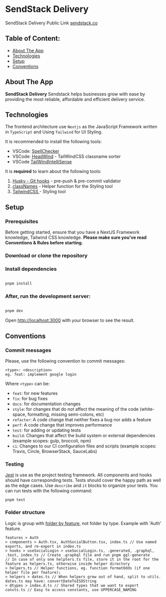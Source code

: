 # SendStack Delivery

SendStack Delivery Public Link [sendstack.co](https://SendStackDelivery.co)

## Table of Content:

- [About The App](#about-the-app)
- [Technologies](#technologies)
- [Setup](#setup)
- [Conventions](#conventions-&-rules)

## About The App

**SendStack Delivery** Sendstack helps businesses grow with ease by providing the most reliable, affordable and efficient delivery service.

## Technologies

The frontend architecture use `Nextjs` as the JavaScript Framework written in `TypeScript` and Using `Tailwind` for UI Styling.

It is recommended to install the following tools:

- VSCode: [SpellChecker](https://marketplace.visualstudio.com/items?itemName=streetsidesoftware.code-spell-checker)
- VSCode: [HeadWind](https://marketplace.visualstudio.com/items?itemName=heybourn.headwind) - TailWindCSS classname sorter
- VSCode [TailWindIntelliSense](https://marketplace.visualstudio.com/items?itemName=bradlc.vscode-tailwindcss)

It is **required** to learn about the following tools:

1. [Husky - Git hooks](https://typicode.github.io/husky/#/) - pre-push & pre-commit validator
2. [classNames](https://github.com/JedWatson/classnames) - Helper function for the Styling tool
3. [TailwindCSS ](https://tailwindcss.com/) - Styling tool

## Setup

### Prerequisites

Before getting started, ensure that you have a NextJS Framework knowledge, Tailwind CSS knowledge. **Please make sure you've read Conventions & Rules before starting.**

### Download or clone the repository

### Install dependencies

```bash

pnpm install
```

### After, run the development server:

```bash

pnpm dev
```

Open [http://localhost:3000](http://localhost:3000) with your browser to see the result.

## Conventions

### Commit messages

Please, use the following convention to commit messages:

    <type>: <description>
    eg. feat: implement google login

Where `<type>` can be:

- `feat`: for new features
- `fix`: for bug fixes
- `docs`: for documentation changes
- `style`: for changes that do not affect the meaning of the code (white-space, formatting, missing semi-colons, etc)
- `refactor`: A code change that neither fixes a bug nor adds a feature
- `perf`: A code change that improves performance
- `test`: for adding or updating tests
- `build`: Changes that affect the build system or external dependencies (example scopes: gulp, broccoli, npm)
- `ci`: Changes to our CI configuration files and scripts (example scopes: Travis, Circle, BrowserStack, SauceLabs)

### Testing

[Jest](https://jestjs.io/) is use as the project testing framework. All components and hooks should have corresponding tests. Tests should cover the happy path as well as the edge cases. Use `describe` and `it` blocks to organize your tests. You can run tests with the following command:

    pnpm test

### Folder structure

Logic is group with [folder by feature](https://softwareengineering.stackexchange.com/questions/338597/folder-by-type-or-folder-by-feature), not folder by type.
Example with 'Auth' feature.

```
features > Auth
> components > Auth.tsx, AuthSocialButton.tsx, index.ts // Use named exports, and re-export in index.ts
> hooks > useSocialLogin > useSocialLogin.ts, .generated, .graphql, .test, index.ts // Create .graphql file and run pnpm gql-generate
// In case of only one helpters.ts file, store it in the root for the feature as helpers.ts, otherwise inside helper directory
> helpers.ts // Helper functions, eg. function formatOdds (if one helper file per feature);
> helpers > dates.ts // When helpers grew out of hand, split to utils. dates.ts may have: convertDateToISOString
> @types > index.d.ts // Shared types that we want to export
consts.ts // Easy to access constants, use UPPERCASE_NAMING

```
